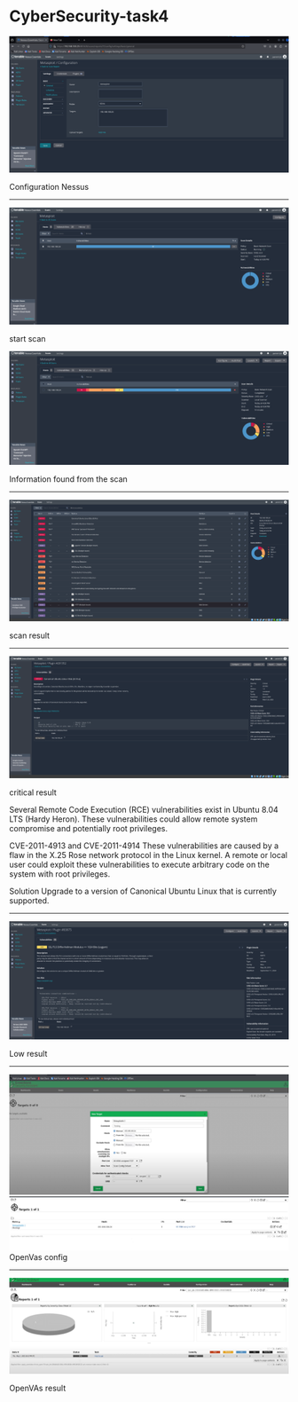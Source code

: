 # CyberSecurity-task4

![photo1](1.0.png)

Configuration Nessus

***

![photo2](1.1.png)

start scan 

![photo3](2.0.png)

Information found from the scan

***

![photo4](2.a.png)

scan result

***

![photo5](2b.png)

critical result


Several Remote Code Execution (RCE) vulnerabilities exist in Ubuntu 8.04 LTS (Hardy Heron). These vulnerabilities could allow remote system compromise and potentially root privileges.

CVE-2011-4913 and CVE-2011-4914
These vulnerabilities are caused by a flaw in the X.25 Rose network protocol in the Linux kernel. A remote or local user could exploit these vulnerabilities to execute arbitrary code on the system with root privileges.

Solution
Upgrade to a version of Canonical Ubuntu Linux that is currently supported.
***
![photo5](2b1.png)

Low result 

***
![photo5](3.png)
![photo5](3.1.png)
OpenVas config

***
![photo5](3.2.png)

OpenVAs result 
